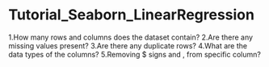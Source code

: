# Tutorial_Seaborn_LinearRegression

1.How many rows and columns does the dataset contain?
2.Are there any missing values present?
3.Are there any duplicate rows?
4.What are the data types of the columns?
5.Removing $ signs and , from specific column?
